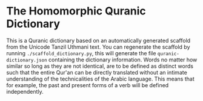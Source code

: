 The Homomorphic Quranic Dictionary
==

This is a Quranic dictionary based on an automatically generated scaffold from the Unicode Tanzil Uthmani text. You can regenerate the scaffold by running `./scaffold_dictionary.py`, this will generate the file `quranic-dictionary.json` containing the dictionary information.
Words no matter how similar so long as they are not identical, are to be defined as distinct words such that the entire Qur'an can be directly translated without an intimate understanding of the technicalities of the Arabic language. This means that for example, the past and present forms of a verb will be defined independently. 
